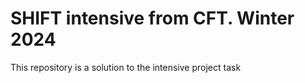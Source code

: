 # SHIFT intensive from CFT. Winter 2024
This repository is a solution to the intensive project task 
